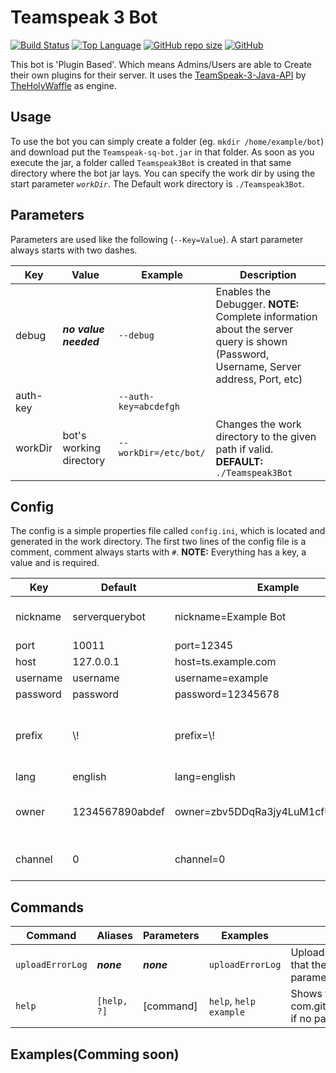 # Teamspeak 3 Bot
[![Build Status](https://img.shields.io/travis/blombler008/Teamspeak-3-Bot.svg?style=for-the-badge)](https://travis-ci.org/blombler008/Teamspeak-3-Bot) [![Top Language](https://img.shields.io/github/languages/top/blombler008/Teamspeak-3-Bot.svg?style=for-the-badge)](https://github.com/blombler008/Teamspeak-3-Bot/) [![GitHub repo size](https://img.shields.io/github/repo-size/blombler008/Teamspeak-3-Bot.svg?style=for-the-badge)](https://github.com/blombler008/Teamspeak-3-Bot/) [![GitHub](https://img.shields.io/github/license/blombler008/Teamspeak-3-Bot.svg?style=for-the-badge)](https://github.com/blombler008/Teamspeak-3-Bot/)

This bot is 'Plugin Based'. Which means Admins/Users are able to Create their own plugins for their server. It uses the [TeamSpeak-3-Java-API](https://github.com/TheHolyWaffle/TeamSpeak-3-Java-API) by [TheHolyWaffle](https://github.com/TheHolyWaffle) as engine.

## Usage
To use the bot you can simply create a folder (eg. ```mkdir /home/example/bot```) and download put the ```Teamspeak-sq-bot.jar``` in that folder. As soon as you execute the jar, a folder called ```Teamspeak3Bot``` is created in that same directory where the bot jar lays.
You can specify the work dir by using the start parameter *```workDir```*. The Default work directory is ```./Teamspeak3Bot```.

## Parameters
Parameters are used like the following (```--Key=Value```). A start parameter always starts with two dashes.

| Key | Value | Example | Description |
| --- | --- | --- | --- |
| debug | ***no value needed*** | ```--debug``` | Enables the Debugger. **NOTE:** Complete information about the server query is shown (Password, Username, Server address, Port, etc)|
| auth-key | | ```--auth-key=abcdefgh``` | |
| workDir | bot's working directory | ```--workDir=/etc/bot/``` | Changes the work directory to the given path if valid. **DEFAULT:** ```./Teamspeak3Bot``` | 

## Config
The config is a simple properties file called ```config.ini```, which is located and generated in the work directory. The first two lines of the config file is a comment, comment always starts with ```#```. **NOTE:** Everything has a key, a value and is required.

| Key  | Default | Example | Description |
| --- | --- | --- | --- |
| nickname | serverquerybot | nickname=Example Bot | Gives the bot a nickname when connecting to the server. Users who gets a message from the bot will see this name. |
| port | 10011 | port=12345 | Server Query port to connect |
| host | 127.0.0.1 | host=ts.example.com | The hostname/Ip-address of the server |
| username | username | username=example | Username to login as server query |
| password | password | password=12345678 | Password to login as server query |
| prefix | \\! | prefix=\\! | The command prefix for the com.github.theholywaffle.teamspeak3.commands entered by user in Teamspeak. **NOTE:** Special characters need a backslash like the `!` to be recognized! |
| lang | english | lang=english | Let you change the language for plugins |
| owner | 1234567890abdef | owner=zbv5DDqRa3jy4LuM1cfUeyurud8\\= | Sets the owner of the bot, so the owner kan execute admin commands first before any of the other users. **NOTE:** Put the UID from your own client in this property |
| channel | 0 | channel=0 | Sets the channel where the bot ist going to connect to. **NOTE:** invalid channel id causes errors |
 

## Commands
| Command | Aliases | Parameters | Examples | Description |
| --- | --- | --- | --- | --- |
| ```uploadErrorLog``` | ***none*** | ***none*** | ```uploadErrorLog``` | Uploads the log file to pastebin. **NOTE:** Make sure that the debugging mode is used (with the ```debug``` parameter on start). |
| ```help``` | ```[help, ?]``` | [command] | ```help```, ```help example``` | Shows the help of the given parameter, and list of com.github.theholywaffle.teamspeak3.commands if no parameter is present. |

## Examples(Comming soon)
